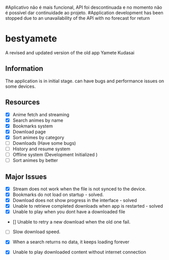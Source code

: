 #Aplicativo não é mais funcional, API foi descontinuada e no momento não é possível dar continuidade ao projeto.
#Application development has been stopped due to an unavailability of the API with no forecast for return


# bestyamete

A revised and updated version of the old app Yamete Kudasai

## Information
The application is in initial stage. can have bugs and performance issues on some devices.

## Resources 
- [x] Anime fetch and streaming
- [x] Search animes by name
- [x] Bookmarks system
- [x] Download page
- [x] Sort animes by category
- [ ] Downloads (Have some bugs)
- [ ] History and resume system
- [ ] Offline system (Development Initialized )
- [ ] Sort animes by better

## Major Issues

- [x] Stream does not work when the file is not synced to the device.
- [x] Bookmarks do not load on startup - solved.
- [x] Download does not show progress in the interface - solved
- [x] Unable to retrieve completed downloads when app is restarted - solved
- [x] Unable to play when you dont have a downloaded file 
- [] Unable to retry a new download when the old one fail.
- [ ] Slow download speed.
- [x] When a search returns no data, it keeps loading forever
- [x] Unable to play downloaded content without internet connection

